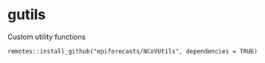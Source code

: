 # gutils
Custom utility functions

`remotes::install_github("epiforecasts/NCoVUtils", dependencies = TRUE)`
